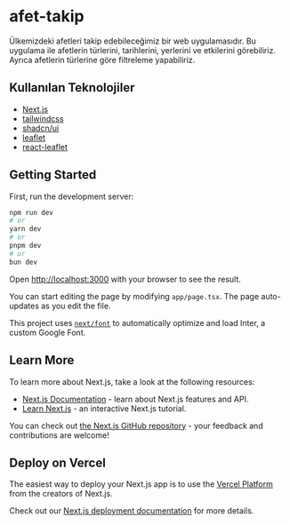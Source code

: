 # afet-takip

Ülkemizdeki afetleri takip edebileceğimiz bir web uygulamasıdır. 
Bu uygulama ile afetlerin türlerini, tarihlerini, yerlerini ve etkilerini görebiliriz. 
Ayrıca afetlerin türlerine göre filtreleme yapabiliriz.

## Kullanılan Teknolojiler
- [Next.js](https://nextjs.org/)
- [tailwindcss](https://tailwindcss.com/)
- [shadcn/ui](https://ui.shadcn.com/docs/components/toast#destructive)
- [leaflet](https://leafletjs.com/)
- [react-leaflet](https://react-leaflet.js.org/)

## Getting Started

First, run the development server:

```bash
npm run dev
# or
yarn dev
# or
pnpm dev
# or
bun dev
```

Open [http://localhost:3000](http://localhost:3000) with your browser to see the result.

You can start editing the page by modifying `app/page.tsx`. The page auto-updates as you edit the file.

This project uses [`next/font`](https://nextjs.org/docs/basic-features/font-optimization) to automatically optimize and load Inter, a custom Google Font.

## Learn More

To learn more about Next.js, take a look at the following resources:

- [Next.js Documentation](https://nextjs.org/docs) - learn about Next.js features and API.
- [Learn Next.js](https://nextjs.org/learn) - an interactive Next.js tutorial.

You can check out [the Next.js GitHub repository](https://github.com/vercel/next.js/) - your feedback and contributions are welcome!

## Deploy on Vercel

The easiest way to deploy your Next.js app is to use the [Vercel Platform](https://vercel.com/new?utm_medium=default-template&filter=next.js&utm_source=create-next-app&utm_campaign=create-next-app-readme) from the creators of Next.js.

Check out our [Next.js deployment documentation](https://nextjs.org/docs/deployment) for more details.
